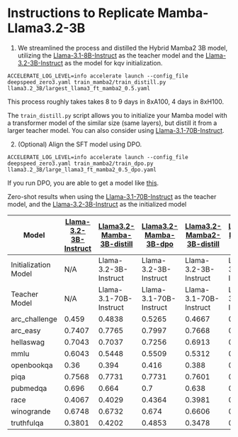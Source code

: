 # Instructions to Replicate Mamba-Llama3.2-3B

1. We streamlined the process and distilled the Hybrid Mamba2 3B model, utilizing the [Llama-3.1-8B-Instruct](https://huggingface.co/meta-llama/Llama-3.1-8B-Instruct) as the teacher model and the [Llama-3.2-3B-Instruct](https://huggingface.co/meta-llama/Llama-3.2-3B-Instruct) as the model for kqv initialization.

```
ACCELERATE_LOG_LEVEL=info accelerate launch --config_file deepspeed_zero3.yaml train_mamba2/train_distill.py llama3.2_3B/largest_llama3_ft_mamba2_0.5.yaml
```

This process roughly takes takes 8 to 9 days in 8xA100, 4 days in 8xH100.

The ```train_distill.py``` script allows you to initialize your Mamba model with a transformer model of the similar size (same layers), but distill it from a larger teacher model. You can also consider using [Llama-3.1-70B-Instruct](https://huggingface.co/meta-llama/Llama-3.1-70B-Instruct).

2. (Optional) Align the SFT model using DPO.

```
ACCELERATE_LOG_LEVEL=info accelerate launch --config_file deepspeed_zero3.yaml train_mamba2/train_dpo.py llama3.2_3B/large_llama3_ft_mamba2_0.5_dpo.yaml
```

If you run DPO, you are able to get a model like [this](https://huggingface.co/JunxiongWang/Mamba2InLlama3B_Half_DPO). 

Zero-shot results when using the [Llama-3.1-70B-Instruct](https://huggingface.co/meta-llama/Llama-3.1-70B-Instruct) as the teacher model, and the [Llama-3.2-3B-Instruct](https://huggingface.co/meta-llama/Llama-3.2-3B-Instruct) as the initialized model

| Model          | [Llama-3.2-3B-Instruct](https://huggingface.co/meta-llama/Llama-3.2-3B-Instruct) | [Llama3.2-Mamba-3B-distill](https://huggingface.co/JunxiongWang/Llama3.2-Mamba-3B-distill)       | [Llama3.2-Mamba-3B-dpo](https://huggingface.co/JunxiongWang/Llama3.2-Mamba-3B-dpo)       | [Llama3.2-Mamba2-3B-distill](https://huggingface.co/JunxiongWang/Llama3.2-Mamba2-3B-distill)       | [Llama3.2-Mamba2-3B-dpo](https://huggingface.co/JunxiongWang/Llama3.2-Mamba2-3B-dpo)       |
|---------------|---------------------------------------------------------------------------------|-----------------------------------|-----------------------------------|-----------------------------------|-----------------------------------|
| Initialization Model | N/A                                                                             | Llama-3.2-3B-Instruct             | Llama-3.2-3B-Instruct             | Llama-3.2-3B-Instruct             | Llama-3.2-3B-Instruct             |
| Teacher Model | N/A                                                                             | Llama-3.1-70B-Instruct             | Llama-3.1-70B-Instruct             | Llama-3.1-70B-Instruct             | Llama-3.1-70B-Instruct             |
| arc_challenge       | 0.459    | 0.4838   | 0.5265   | 0.4667   | 0.541    |
| arc_easy            | 0.7407   | 0.7765   | 0.7997   | 0.7668   | 0.8026   |
| hellaswag           | 0.7043   | 0.7037   | 0.7256   | 0.6913   | 0.7445   |
| mmlu                | 0.6043   | 0.5448   | 0.5509   | 0.5312   | 0.5247   |
| openbookqa          | 0.36     | 0.394    | 0.416    | 0.388    | 0.424    |
| piqa                | 0.7568   | 0.7731   | 0.7731   | 0.7601   | 0.7769   |
| pubmedqa            | 0.696    | 0.664    | 0.7      | 0.638    | 0.654    |
| race                | 0.4067   | 0.4029   | 0.4364   | 0.3981   | 0.4344   |
| winogrande          | 0.6748   | 0.6732   | 0.674    | 0.6606   | 0.6732   |
| truthfulqa          | 0.3801   | 0.4202   | 0.4853   | 0.3478   | 0.5028   |
